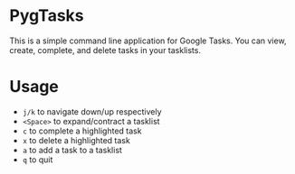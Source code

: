 # PygTasks

This is a simple command line application for Google Tasks.  You can view, create, complete, and delete tasks in your tasklists.

# Usage

* `j/k` to navigate down/up respectively
* `<Space>` to expand/contract a tasklist
* `c` to complete a highlighted task
* `x` to delete a highlighted task
* `a` to add a task to a tasklist
* `q` to quit
